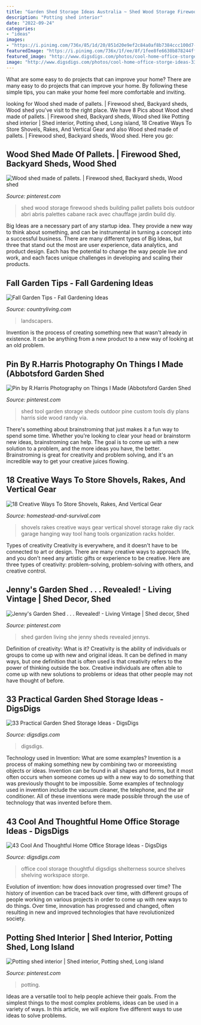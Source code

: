 ```yaml
---
title: "Garden Shed Storage Ideas Australia ~ Shed Wood Storage Firewood Sheds Building Pallet Pallets Bois Outdoor Abri Abris Palettes Cabane Rack Avec Chauffage Jardin Build Diy"
description: "Potting shed interior"
date: "2022-09-24"
categories:
- "ideas"
images:
- "https://i.pinimg.com/736x/85/1d/20/851d20e9ef2c84a0af8b7384ccc100d7--living-vintage-she-sheds.jpg"
featuredImage: "https://i.pinimg.com/736x/1f/ee/8f/1fee8fe6630b878244ff192898c9f99d--potting-sheds-tour.jpg"
featured_image: "http://www.digsdigs.com/photos/cool-home-office-storge-ideas-33.jpg"
image: "http://www.digsdigs.com/photos/cool-home-office-storge-ideas-33.jpg"
---
```



What are some easy to do projects that can improve your home?
There are many easy to do projects that can improve your home. By following these simple tips, you can make your home feel more comfortable and inviting.

	

		
looking for Wood shed made of pallets. | Firewood shed, Backyard sheds, Wood shed you've visit to the right place. We have 8 Pics about Wood shed made of pallets. | Firewood shed, Backyard sheds, Wood shed like Potting shed interior | Shed interior, Potting shed, Long island, 18 Creative Ways To Store Shovels, Rakes, And Vertical Gear and also Wood shed made of pallets. | Firewood shed, Backyard sheds, Wood shed. Here you go:
		
    
## Wood Shed Made Of Pallets. | Firewood Shed, Backyard Sheds, Wood Shed

<img loading=lazy src="https://i.pinimg.com/736x/81/7a/4e/817a4e2a6f29e0f3df846cb912cb6b57--wood-shed-wood-storage.jpg" onerror="this.onerror=null;this.src='https://tse1.mm.bing.net/th?id=OIP.rg87ioPE8FjGC8Y1n13MBQHaJ4&amp;pid=15.1';" alt="Wood shed made of pallets. | Firewood shed, Backyard sheds, Wood shed">

_Source: pinterest.com_

>shed wood storage firewood sheds building pallet pallets bois outdoor abri abris palettes cabane rack avec chauffage jardin build diy. 

	

Big Ideas are a necessary part of any startup idea. They provide a new way to think about something, and can be instrumental in turning a concept into a successful business. There are many different types of Big Ideas, but three that stand out the most are user experience, data analytics, and product design. Each has the potential to change the way people live and work, and each faces unique challenges in developing and scaling their products.

    
## Fall Garden Tips - Fall Gardening Ideas

<img loading=lazy src="https://hips.hearstapps.com/clv.h-cdn.co/assets/17/32/1280x1919/gallery-1502309517-gettyimages-621891634.jpg?resize=768:*" onerror="this.onerror=null;this.src='https://tse4.mm.bing.net/th?id=OIP.e32R76BjIi-lyWpKLehS-QHaLG&amp;pid=15.1';" alt="Fall Garden Tips - Fall Gardening Ideas">

_Source: countryliving.com_

>landscapers. 

	

Invention is the process of creating something new that wasn't already in existence. It can be anything from a new product to a new way of looking at an old problem. 

    
## Pin By R.Harris Photography On Things I Made (Abbotsford Garden Shed

<img loading=lazy src="https://i.pinimg.com/736x/17/d7/26/17d72618c359a786f095890b94f6757e--garden-tool-shed-garden-tool-storage.jpg" onerror="this.onerror=null;this.src='https://tse3.mm.bing.net/th?id=OIP.XW5BXx7OZG8ENhvAQwepKwHaLH&amp;pid=15.1';" alt="Pin by R.Harris Photography on Things I Made (Abbotsford Garden Shed">

_Source: pinterest.com_

>shed tool garden storage sheds outdoor pine custom tools diy plans harris side wood randy via. 

	

There's something about brainstroming that just makes it a fun way to spend some time. Whether you're looking to clear your head or brainstorm new ideas, brainstroming can help. The goal is to come up with a new solution to a problem, and the more ideas you have, the better. Brainstroming is great for creativity and problem solving, and it's an incredible way to get your creative juices flowing.

    
## 18 Creative Ways To Store Shovels, Rakes, And Vertical Gear

<img loading=lazy src="http://homestead-and-survival.com/wp-content/uploads/2016/02/12-creative-ways-to-store-shovels-rakes-and-vetical-gear.jpg" onerror="this.onerror=null;this.src='https://tse4.mm.bing.net/th?id=OIP.U_upr4gH95XsLHzgV2FhPgHaFj&amp;pid=15.1';" alt="18 Creative Ways To Store Shovels, Rakes, And Vertical Gear">

_Source: homestead-and-survival.com_

>shovels rakes creative ways gear vertical shovel storage rake diy rack garage hanging way tool hang tools organization racks holder. 

	

Types of creativity
Creativity is everywhere, and it doesn't have to be connected to art or design. There are many creative ways to approach life, and you don't need any artistic gifts or experience to be creative. Here are three types of creativity: problem-solving, problem-solving with others, and creative control.

    
## Jenny&#039;s Garden Shed . . . Revealed! - Living Vintage | Shed Decor, Shed

<img loading=lazy src="https://i.pinimg.com/736x/85/1d/20/851d20e9ef2c84a0af8b7384ccc100d7--living-vintage-she-sheds.jpg" onerror="this.onerror=null;this.src='https://tse1.mm.bing.net/th?id=OIP.eVplZgVceovrQtKJ_6OWjQHaJ4&amp;pid=15.1';" alt="Jenny&#039;s Garden Shed . . . Revealed! - Living Vintage | Shed decor, Shed">

_Source: pinterest.com_

>shed garden living she jenny sheds revealed jennys. 

	

Definition of creativity: What is it?
Creativity is the ability of individuals or groups to come up with new and original ideas. It can be defined in many ways, but one definition that is often used is that creativity refers to the power of thinking outside the box. Creative individuals are often able to come up with new solutions to problems or ideas that other people may not have thought of before.

    
## 33 Practical Garden Shed Storage Ideas - DigsDigs

<img loading=lazy src="https://www.digsdigs.com/photos/practical-garden-shed-storage-ideas-3.jpg" onerror="this.onerror=null;this.src='https://tse4.mm.bing.net/th?id=OIP.h9jBRo12zIIRDk5_JMbrnAAAAA&amp;pid=15.1';" alt="33 Practical Garden Shed Storage Ideas - DigsDigs">

_Source: digsdigs.com_

>digsdigs. 

	

Technology used in Invention: What are some examples?
Invention is a process of making something new by combining two or moreexisting objects or ideas. Invention can be found in all shapes and forms, but it most often occurs when someone comes up with a new way to do something that was previously thought to be impossible. 
Some examples of technology used in invention include the vacuum cleaner, the telephone, and the air conditioner. All of these inventions were made possible through the use of technology that was invented before them.

    
## 43 Cool And Thoughtful Home Office Storage Ideas - DigsDigs

<img loading=lazy src="http://www.digsdigs.com/photos/cool-home-office-storge-ideas-33.jpg" onerror="this.onerror=null;this.src='https://tse4.mm.bing.net/th?id=OIP.qW0JaWr9vUcmJ80UynPHOwHaJ4&amp;pid=15.1';" alt="43 Cool And Thoughtful Home Office Storage Ideas - DigsDigs">

_Source: digsdigs.com_

>office cool storage thoughtful digsdigs shelterness source shelves shelving workspace storge. 

	

Evolution of invention: how does innovation progressed over time?
The history of invention can be traced back over time, with different groups of people working on various projects in order to come up with new ways to do things. Over time, innovation has progressed and changed, often resulting in new and improved technologies that have revolutionized society.

    
## Potting Shed Interior | Shed Interior, Potting Shed, Long Island

<img loading=lazy src="https://i.pinimg.com/736x/1f/ee/8f/1fee8fe6630b878244ff192898c9f99d--potting-sheds-tour.jpg" onerror="this.onerror=null;this.src='https://tse3.mm.bing.net/th?id=OIP.WGKaQh2moj3krugXPtSFGAHaLD&amp;pid=15.1';" alt="Potting shed interior | Shed interior, Potting shed, Long island">

_Source: pinterest.com_

>potting. 

	

Ideas are a versatile tool to help people achieve their goals. From the simplest things to the most complex problems, ideas can be used in a variety of ways. In this article, we will explore five different ways to use ideas to solve problems.

